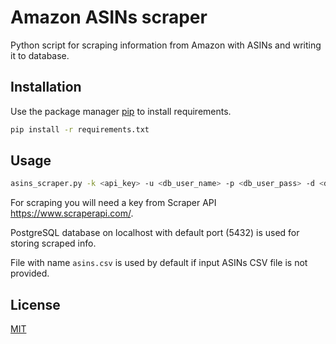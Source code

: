 # Amazon ASINs scraper

Python script for scraping information from Amazon with ASINs and writing it to database.

## Installation

Use the package manager [pip](https://pip.pypa.io/en/stable/) to install requirements.

```bash
pip install -r requirements.txt
```

## Usage

```bash
asins_scraper.py -k <api_key> -u <db_user_name> -p <db_user_pass> -d <db_name> [-i <csv_file>]
```


For scraping you will need a key from Scraper API https://www.scraperapi.com/.

PostgreSQL database on localhost with default port (5432) is used for storing scraped info.

File with name `asins.csv` is used by default if input ASINs CSV file is not provided.

## License
[MIT](https://choosealicense.com/licenses/mit/)